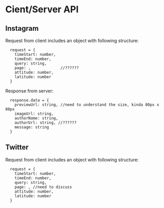 # Cient/Server API


## Instagram

Request from client includes an object with following structure:

```
  request = {
    timeStart: number,
    timeEnd: number,
    query: string,
    page: ,             //??????
    attitude: number,
    latitude: number
  }
```

Response from server:

```
  response.data = {
    previewUrl: string, //need to understand the size, kinda 80px x 80px
    imageUrl: string,
    authorName: string,
    authorUrl: string, //??????
    message: string
  }
```


## Twitter

Request from client includes an object with following structure:

```
  request = {
    timeStart: number,
    timeEnd: number,
    query: string,
    page: , //need to discuss
    attitude: number,
    latitude: number
  }
```
